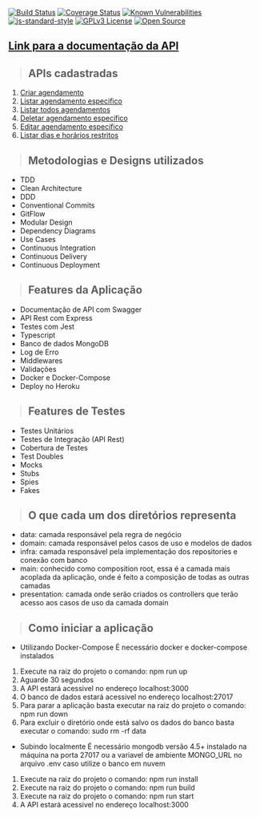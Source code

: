 [![Build Status](https://app.travis-ci.com/nxalan/appointment-api.svg?branch=main)](https://app.travis-ci.com/nxalan/appointment-api)
[![Coverage Status](https://coveralls.io/repos/github/nxalan/appointment-api/badge.svg?branch=main)](https://coveralls.io/github/nxalan/appointment-api?branch=main)
[![Known Vulnerabilities](https://snyk.io/test/github/nxalan/appointment-api/badge.svg)](https://snyk.io/test/github/nxalan/appointment-api)
[![js-standard-style](https://img.shields.io/badge/code%20style-standard-brightgreen.svg)](http://standardjs.com)
[![GPLv3 License](https://img.shields.io/badge/License-GPL%20v3-yellow.svg)](https://opensource.org/licenses/)
[![Open Source](https://badges.frapsoft.com/os/v1/open-source.svg?v=103)](https://opensource.org/)


## [**Link para a documentação da API**](http://alan-appointment-api.herokuapp.com/api-docs)

> ## APIs cadastradas

1. [Criar agendamento](./requirements/add-appointment.md)
2. [Listar agendamento especifico](./requirements/get-appointment.md)
3. [Listar todos agendamentos](./requirements/get-appointments.md)
4. [Deletar agendamento especifico](./requirements/delete-appointment.md)
5. [Editar agendamento especifico](./requirements/edit-appointment.md)
6. [Listar dias e horários restritos](./requirements/get-restricted-dates.md)

> ## Metodologias e Designs utilizados

* TDD
* Clean Architecture
* DDD
* Conventional Commits
* GitFlow
* Modular Design
* Dependency Diagrams
* Use Cases
* Continuous Integration
* Continuous Delivery
* Continuous Deployment

> ## Features da Aplicação

* Documentação de API com Swagger
* API Rest com Express
* Testes com Jest
* Typescript
* Banco de dados MongoDB
* Log de Erro
* Middlewares
* Validações
* Docker e Docker-Compose
* Deploy no Heroku

> ## Features de Testes

* Testes Unitários
* Testes de Integração (API Rest)
* Cobertura de Testes
* Test Doubles
* Mocks
* Stubs
* Spies
* Fakes

> ## O que cada um dos diretórios representa

* data: camada responsável pela regra de negócio
* domain: camada responsável pelos casos de uso e modelos de dados
* infra: camada responsável pela implementação dos repositories e conexão com banco
* main: conhecido como composition root, essa é a camada mais acoplada da aplicação, onde é feito a
  composição de todas as outras camadas
* presentation: camada onde serão criados os controllers que terão acesso aos casos de uso da
  camada domain

> ## Como iniciar a aplicação


* Utilizando Docker-Compose
É necessário docker e docker-compose instalados

1. Execute na raiz do projeto o comando: npm run up
2. Aguarde 30 segundos
3. A API estará acessivel no endereço localhost:3000
4. O banco de dados estará acessivel no endereço localhost:27017
5. Para parar a aplicação basta executar na raiz do projeto o comando: npm run down
6. Para excluir o diretório onde está salvo os dados do banco basta executar o comando: sudo rm -rf data


* Subindo localmente
É necessário mongodb versão 4.5+ instalado na máquina na porta 27017
ou a variavel de ambiente MONGO_URL no arquivo .env caso utilize o banco em nuvem

1. Execute na raiz do projeto o comando: npm run install
2. Execute na raiz do projeto o comando: npm run build
3. Execute na raiz do projeto o comando: npm run start
4. A API estará acessivel no endereço localhost:3000
